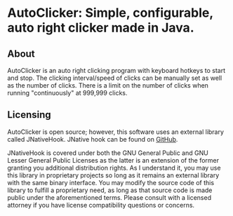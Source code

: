 AutoClicker: Simple, configurable, auto right clicker made in Java.
===================================================================

## About

AutoClicker is an auto right clicking program with keyboard hotkeys to start and stop. The clicking interval/speed of clicks can be manually set as well as the number of clicks. There is a limit on the number of clicks when running "continuously" at 999,999 clicks.

## Licensing

AutoClicker is open source; however, this software uses an external library called JNativeHook. JNative hook can be found on [GitHub](https://github.com/kwhat/jnativehook).

JNativeHook is covered under both the GNU General Public and GNU Lesser General Public Licenses as the latter is an extension of the former granting you additional distribution rights. As I understand it, you may use this library in proprietary projects so long as it remains an external library with the same binary interface. You may modify the source code of this library to fulfill a proprietary need, as long as that source code is made public under the aforementioned terms. Please consult with a licensed attorney if you have license compatibility questions or concerns.
